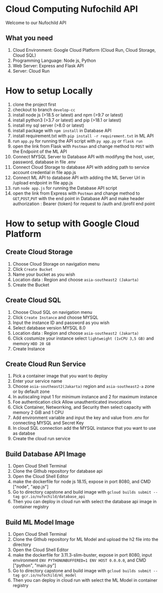 # Cloud Computing Nufochild API
Welcome to our Nufochild API

## What you need
1. Cloud Environment: Google Cloud Platform (Cloud Run, Cloud Storage, Cloud SQL)
2. Programming Language: Node js, Python
3. Web Server: Express and Flask API
4. Server: Cloud Run

# How to setup Locally
1. clone the project first
2. checkout to branch `develop-cc` 
3. install node js (>18.5 or latest) and npm (>9.7 or latest)
4. install python3 (>3.7 or latest) and pip (>18.1 or latest)
5. install my sql server (>8.0 or latest)
6. install package with `npm install` in Database API
7. install requirement.txt with `pip install -r requirement.txt` in ML API
8. run `app.py` for running the API script with `py app.py` or `flask run`
9. open the link from Flask with `Postman` and change method to `POST` with the Endpoint of the ML API
10. Connect MYSQL Server to Database API with modifyng the host, user, password, database in file .env
11. Connect Cloud Storage to database API with adding path to service account credential in file app.js
11. Connect ML API to database API with adding the ML Server Url in /upload endpoint in file app.js
13. run `node app.js` for running the Database API script 
14. open the link from Express with `Postman` and change method to `GET`,`POST`,`PUT` with the end point in Database API and make header authorization : Bearer {token} for request to /auth and /profil end point

# How to setup with Google Cloud Platform
## Create Cloud Storage
1. Choose Cloud Storage on navigation menu
2. Click `Create Bucket`
3. Name your bucket as you wish
4. Location data : Region and choose `asia-southeast2 (Jakarta)`
5. Create the Bucket

## Create Cloud SQL
1. Choose Cloud SQL on navigation menu
2. Click `Create Instance` and choose MYSQL
3. Input the instance ID and password as you wish
4. Select database version MYSQL 8.0
5. Location data : Region and choose `asia-southeast2 (Jakarta)`
6. Click costumize your instance select `lightweight (1vCPU 3,5 GB)` and memory `HDD 20 GB`
7. Create Instance

## Create Cloud Run Service
1. Pick a container image that you want to deploy
2. Enter your service name
3. Choose `asia-southeast2(Jakarta)` region and `asia-southeast2-a` zone or by default zone
4. In autiscaling input 1 for minimum instance and 2 for maximum instance
5. Foe authentication click Allow unauthenticated invocations 
6. Click Container, Networrking, and Security then select capacity with memory 2 GiB and 1 CPU 
7. Add environment variable and input the key and value from .env for connecting MYSQL and Secret Key
8. In cloud SQL connection add the MYSQL instance that you want to use as databse
9. Create the cloud run service

## Build Database API Image
1. Open Cloud Shell Terminal
2. Clone the Github repository for database api
3. Open the Cloud Shell Editor
4. make the dockerfile for node js 18.15, expose in port 8080, and CMD ["node", "app.js"]
4. Go to directory capstone and build image with `gcloud builds submit --tag gcr.io/nufochild/database_api`
5. Then you can deploy in cloud run with select the database api image in container registry

## Build ML Model Image
1. Open Cloud Shell Terminal
2. Clone the Github repository for ML Model and upload the h2 file into the directory
3. Open the Cloud Shell Editor
4. make the dockerfile for 3.11.3-slim-buster, expose in port 8080,  input environment `ENV PYTHONUNBUFFERED=1 ENV HOST 0.0.0.0`, and CMD ["python", "main.py"]
4. Go to directory capstone and build image with `gcloud builds submit --tag gcr.io/nufochild/ml_model`
5. Then you can deploy in cloud run with select the ML Model in container registry
